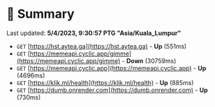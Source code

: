 # 📖 Summary
Last updated: **5/4/2023, 9:30:57 PTG "Asia/Kuala_Lumpur"**

- `GET` [https://hst.aytea.ga](https://hst.aytea.ga) - **Up** (551ms)
- `GET` [https://memeapi.cyclic.app/gimme](https://memeapi.cyclic.app/gimme) - **Down** (30759ms)
- `GET` [https://memeapi.cyclic.app](https://memeapi.cyclic.app) - **Up** (4696ms)
- `GET` [https://klik.ml/health](https://klik.ml/health) - **Up** (885ms)
- `GET` [https://dumb.onrender.com](https://dumb.onrender.com) - **Up** (730ms)
